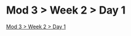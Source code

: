 # Mod 3 > Week 2 > Day 1

[Mod 3 > Week 2 > Day 1](https://whitehatlearningproducts.github.io/swe/mod3/wk2/day1.html)